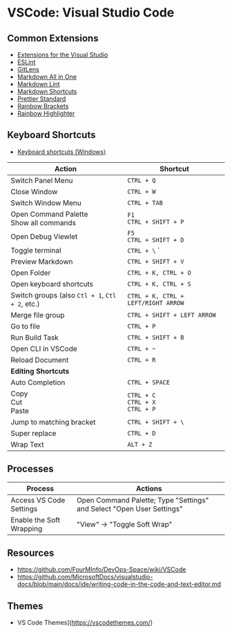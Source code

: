 # VSCode: Visual Studio Code

## Common Extensions  

- [Extensions for the Visual Studio](https://marketplace.visualstudio.com/)  
- [ESLint](https://marketplace.visualstudio.com/items?itemName=dbaeumer.vscode-eslint)  
- [GitLens](https://marketplace.visualstudio.com/items?itemName=eamodio.gitlens)  
- [Markdown All in One](https://marketplace.visualstudio.com/items?itemName=yzhang.markdown-all-in-one)
- [Markdown Lint](https://marketplace.visualstudio.com/items?itemName=DavidAnson.vscode-markdownlint)  
- [Markdown Shortcuts](https://marketplace.visualstudio.com/items?itemName=mdickin.markdown-shortcuts)  
- [Prettier Standard](https://marketplace.visualstudio.com/items?itemName=numso.prettier-standard-vscode)  
- [Rainbow Brackets](https://marketplace.visualstudio.com/items?itemName=2gua.rainbow-brackets)  
- [Rainbow Highlighter](https://marketplace.visualstudio.com/items?itemName=cobaltblu27.rainbow-highlighter)  

## Keyboard Shortcuts

- [Keyboard shortcuts (Windows)](https://code.visualstudio.com/shortcuts/keyboard-shortcuts-windows.pdf)

| Action | Shortcut |  
| --- | --- | 
| Switch Panel Menu | `CTRL + Q` |  
| Close Window | `CTRL + W` |  
| Switch Window Menu | `CTRL + TAB` |  
| Open Command Palette <BR> Show all commands | `F1` <br> `CTRL + SHIFT + P` | 
| Open Debug Viewlet | `F5` <br> `CTRL + SHIFT + D` | 
| Toggle terminal | `CTRL + \` ` | 
| Preview Markdown | `CTRL + SHIFT + V` | 
| Open Folder | `CTRL + K, CTRL + O` | 
| Open keyboard shortcuts | `CTRL + K, CTRL + S` | 
| Switch groups (also `Ctl + 1`, `Ctl + 2`, etc.) | `CTRL + K, CTRL + LEFT/RIGHT ARROW` | 
| Merge file group | `CTRL + SHIFT + LEFT ARROW` | 
| Go to file | `CTRL + P` |  
| Run Build Task | `CTRL + SHIFT + B` | 
| Open CLI in VSCode | `CTRL + ~` |  
| Reload Document | `CTRL + R` |  
| **Editing Shortcuts** |  |  
| Auto Completion | `CTRL + SPACE` | 
| Copy <BR> Cut <BR> Paste | `CTRL + C` <BR> `CTRL + X` <BR> `CTRL + P` |  
| Jump to matching bracket | `CTRL + SHIFT + \` | 
| Super replace | `CTRL + D` |  
| Wrap Text | `ALT + Z` |  

## Processes
| Process | Actions |  
| -- | -- |  
| Access VS Code Settings | Open Command Palette; Type "Settings" and Select "Open User Settings" |  
| Enable the Soft Wrapping | "View" -> "Toggle Soft Wrap" |  

## Resources

- https://github.com/FourMInfo/DevOps-Space/wiki/VSCode
- https://github.com/MicrosoftDocs/visualstudio-docs/blob/main/docs/ide/writing-code-in-the-code-and-text-editor.md 

## Themes

- VS Code Themes](https://vscodethemes.com/)  

